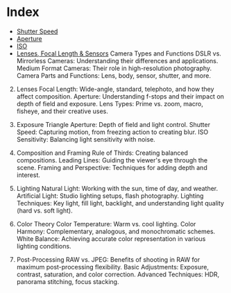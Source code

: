 # Index

- [Shutter Speed](./shutter_speed.md)
- [Aperture](./aperture.md)
- [ISO](./iso.md)
- [Lenses, Focal Length & Sensors](./lenses.md)
 Camera Types and Functions
DSLR vs. Mirrorless Cameras: Understanding their differences and applications.
Medium Format Cameras: Their role in high-resolution photography.
Camera Parts and Functions: Lens, body, sensor, shutter, and more.

2. Lenses
Focal Length: Wide-angle, standard, telephoto, and how they affect composition.
Aperture: Understanding f-stops and their impact on depth of field and exposure.
Lens Types: Prime vs. zoom, macro, fisheye, and their creative uses.

3. Exposure Triangle
Aperture: Depth of field and light control.
Shutter Speed: Capturing motion, from freezing action to creating blur.
ISO Sensitivity: Balancing light sensitivity with noise.

4. Composition and Framing
Rule of Thirds: Creating balanced compositions.
Leading Lines: Guiding the viewer's eye through the scene.
Framing and Perspective: Techniques for adding depth and interest.

5. Lighting
Natural Light: Working with the sun, time of day, and weather.
Artificial Light: Studio lighting setups, flash photography.
Lighting Techniques: Key light, fill light, backlight, and understanding light quality (hard vs. soft light).

6. Color Theory
Color Temperature: Warm vs. cool lighting.
Color Harmony: Complementary, analogous, and monochromatic schemes.
White Balance: Achieving accurate color representation in various lighting conditions.

7. Post-Processing
RAW vs. JPEG: Benefits of shooting in RAW for maximum post-processing flexibility.
Basic Adjustments: Exposure, contrast, saturation, and color correction.
Advanced Techniques: HDR, panorama stitching, focus stacking.